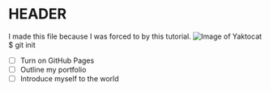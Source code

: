 # HEADER 
I made this file because I was forced to by this tutorial. 
![Image of Yaktocat](https://octodex.github.com/images/yaktocat.png)
$ git init
- [ ] Turn on GitHub Pages
- [ ] Outline my portfolio
- [ ] Introduce myself to the world
